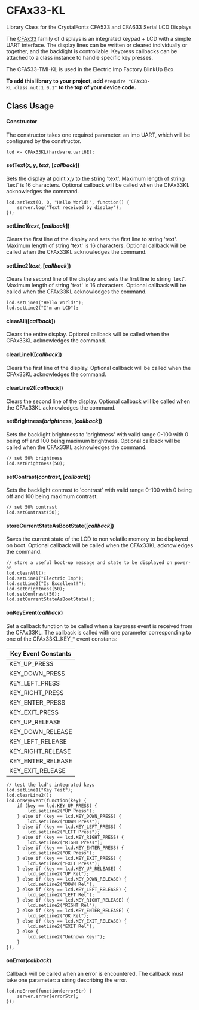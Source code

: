 # CFAx33-KL
Library Class for the CrystalFontz CFA533 and CFA633 Serial LCD Displays

The [CFAx33](https://www.crystalfontz.com/product/cfa533tmikl-display-module-text-uart-16x2) family of displays is an integrated keypad + LCD with a simple UART interface. The display lines can be written or cleared individually or together, and the backlight is controllable. Keypress callbacks can be attached to a class instance to handle specific key presses.

The CFA533-TMI-KL is used in the Electric Imp Factory BlinkUp Box.

**To add this library to your project, add** `#require "CFAx33-KL.class.nut:1.0.1"` **to the top of your device code.**

## Class Usage

#### Constructor

The constructor takes one required parameter: an imp UART, which will be configured by the constructor.

```Squirrel
lcd <- CFAx33KL(hardware.uart6E);
```

#### setText(*x*, *y*, *text*, [*callback*])

Sets the display at point x,y to the string 'text'. Maximum length of string 'text' is 16 characters. Optional callback will be called when the CFAx33KL acknowledges the command.

```Squirrel
lcd.setText(0, 0, "Hello World!", function() {
    server.log("Text received by display");
});
```

#### setLine1(*text*, [*callback*])

Clears the first line of the display and sets the first line to string 'text'. Maximum length of string 'text' is 16 characters. Optional callback will be called when the CFAx33KL acknowledges the command.

#### setLine2(*text*, [*callback*])

Clears the second line of the display and sets the first line to string 'text'. Maximum length of string 'text' is 16 characters. Optional callback will be called when the CFAx33KL acknowledges the command.

```Squirrel
lcd.setLine1("Hello World!");
lcd.setLine2("I'm an LCD");
```

#### clearAll([*callback*])

Clears the entire display. Optional callback will be called when the CFAx33KL acknowledges the command.

#### clearLine1([*callback*])

Clears the first line of the display. Optional callback will be called when the CFAx33KL acknowledges the command.

#### clearLine2([*callback*])

Clears the second line of the display. Optional callback will be called when the CFAx33KL acknowledges the command.

#### setBrightness(*brightness*, [*callback*])

Sets the backlight brightness to 'brightness' with valid range 0-100 with 0 being off and 100 being maximum brightness. Optional callback will be called when the CFAx33KL acknowledges the command.

```Squirrel
// set 50% brightness
lcd.setBrightness(50);
```

#### setContrast(*contrast*, [*callback*])

Sets the backlight contrast to 'contrast' with valid range 0-100 with 0 being off and 100 being maximum contrast.

```Squirrel
// set 50% contrast
lcd.setContrast(50);
```

#### storeCurrentStateAsBootState([*callback*])

Saves the current state of the LCD to non volatile memory to be displayed on boot. Optional callback will be called when the CFAx33KL acknowledges the command.

```Squirrel
// store a useful boot-up message and state to be displayed on power-on
lcd.clearAll();
lcd.setLine1("Electric Imp");
lcd.setLine2("Is Excellent!");
lcd.setBrightness(50);
lcd.setContrast(50);
lcd.setCurrentStateAsBootState();
```

#### onKeyEvent(*callback*)

Set a callback function to be called when a keypress event is received from the CFAx33KL. The callback is called with one parameter corresponding to one of the CFAx33KL.KEY_* event constants:

| Key Event Constants |
| ------------------- |
| KEY_UP_PRESS |
| KEY_DOWN_PRESS |
| KEY_LEFT_PRESS |
| KEY_RIGHT_PRESS |
| KEY_ENTER_PRESS |
| KEY_EXIT_PRESS |
| KEY_UP_RELEASE |
| KEY_DOWN_RELEASE |
| KEY_LEFT_RELEASE |
| KEY_RIGHT_RELEASE |
| KEY_ENTER_RELEASE |
| KEY_EXIT_RELEASE |

```Squirrel
// test the lcd's integrated keys
lcd.setLine1("Key Test");
lcd.clearLine2();
lcd.onKeyEvent(function(key) {
    if (key == lcd.KEY_UP_PRESS) {
        lcd.setLine2("UP Press");
    } else if (key == lcd.KEY_DOWN_PRESS) {
        lcd.setLine2("DOWN Press");
    } else if (key == lcd.KEY_LEFT_PRESS) {
        lcd.setLine2("LEFT Press");
    } else if (key == lcd.KEY_RIGHT_PRESS) {
        lcd.setLine2("RIGHT Press");
    } else if (key == lcd.KEY_ENTER_PRESS) {
        lcd.setLine2("OK Press");
    } else if (key == lcd.KEY_EXIT_PRESS) {
        lcd.setLine2("EXIT Press");
    } else if (key == lcd.KEY_UP_RELEASE) {
        lcd.setLine2("UP Rel");
    } else if (key == lcd.KEY_DOWN_RELEASE) {
        lcd.setLine2("DOWN Rel");
    } else if (key == lcd.KEY_LEFT_RELEASE) {
        lcd.setLine2("LEFT Rel");
    } else if (key == lcd.KEY_RIGHT_RELEASE) {
        lcd.setLine2("RIGHT Rel");
    } else if (key == lcd.KEY_ENTER_RELEASE) {
        lcd.setLine2("OK Rel");
    } else if (key == lcd.KEY_EXIT_RELEASE) {
        lcd.setLine2("EXIT Rel");
    } else {
        lcd.setLine2("Unknown Key!");
    }
});
```

#### onError(*callback*)

Callback will be called when an error is encountered. The callback must take one parameter: a string describing the error.

```Squirrel
lcd.noError(function(errorStr) {
    server.error(errorStr);
});
```